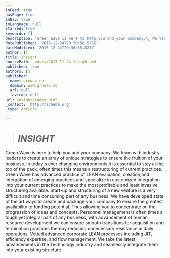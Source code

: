 ```yaml
---
inFeed: true
hasPage: true
inNav: true
inLanguage: null
starred: true
keywords: []
description: "Green Wave is here to help you and your company.\_ We team with industry leaders to create an array of unique strategies to ensure the fruition of your business."
datePublished: '2015-12-24T20:30:58.575Z'
dateModified: '2015-12-24T20:30:55.821Z'
author: []
title: Insight
sourcePath: _posts/2015-11-24-insight.md
published: true
authors: []
publisher:
  name: grnwav.co
  domain: www.grnwav.co
  url: null
  favicon: null
url: insight/index.html
_context: 'http://schema.org'
_type: Article

---
```

> # _**INSIGHT**_

Green Wave is here to help you and your company.  We team with industry leaders to create an array of unique strategies to ensure the fruition of your business.   In today's ever changing environments it is essential to stay at the top of the pack, often times this means a restructuring of current practices.  Green Wave has advanced practice of LEAN evaluation, creation,and integration of emerging practices and specialize in customized integration into your current practices to make the most profitable and least invasive structuring available.   Start-up and structuring of a new venture is a very difficult and time consuming part of any business.  We have developed state of the art ways to create and package your company to ensure the greatest availability to funding potential.  Thus allowing you to concentrate on the progression of ideas and concepts.   Personnel management is often times a tough yet integral part of any business, with advancement of human resource development we can ensure smooth transitions for acquisition and termination practices thereby reducing unnecessary resistance in daily operations.   Vetted advanced corporate LEAN processes including JIT, efficiency expertise, and flow management.  We take the latest advancements in the Technology industry and seamlessly integrate them into your existing structure.
